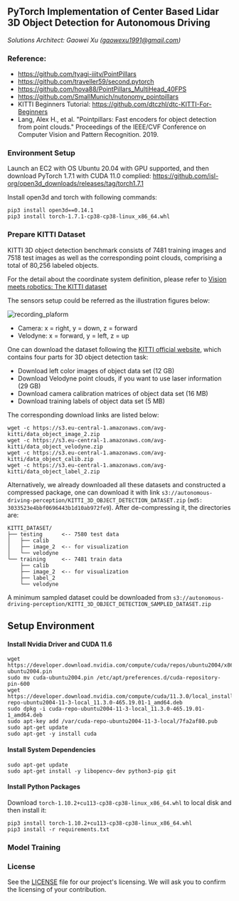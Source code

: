 ## PyTorch Implementation of Center Based Lidar 3D Object Detection for Autonomous Driving
*Solutions Architect: Gaowei Xu (gaowexu1991@gmail.com)*

### Reference:
- https://github.com/tyagi-iiitv/PointPillars
- https://github.com/traveller59/second.pytorch
- https://github.com/hova88/PointPillars_MultiHead_40FPS
- https://github.com/SmallMunich/nutonomy_pointpillars
- KITTI Beginners Tutorial: https://github.com/dtczhl/dtc-KITTI-For-Beginners
- Lang, Alex H., et al. "Pointpillars: Fast encoders for object detection from point clouds." Proceedings of the IEEE/CVF Conference on Computer Vision and Pattern Recognition. 2019.


### Environment Setup
Launch an EC2 with OS Ubuntu 20.04 with GPU supported, and then download PyTorch 1.7.1 with CUDA 11.0 complied: https://github.com/isl-org/open3d_downloads/releases/tag/torch1.7.1

Install open3d and torch with following commands:
```angular2html
pip3 install open3d==0.14.1
pip3 install torch-1.7.1-cp38-cp38-linux_x86_64.whl
```

### Prepare KITTI Dataset
KITTI 3D object detection benchmark consists of 7481 training images and 7518 test images as well as 
the corresponding point clouds, comprising a total of 80,256 labeled objects. 

For the detail about the coordinate system definition, please refer to [Vision meets robotics: The KITTI
dataset](./references/Vision%20meets%20robotics-%20The%20KITTI%20dataset.pdf)

The sensors setup could be referred as the illustration figures below:

![recording_plaform](./setup.png)

- Camera: x = right, y = down, z = forward
- Velodyne: x = forward, y = left, z = up

One can download the dataset following the [KITTI official website](http://www.cvlibs.net/datasets/kitti/eval_object.php?obj_benchmark=3d), which contains four parts for 3D object detection task:
- Download left color images of object data set (12 GB)
- Download Velodyne point clouds, if you want to use laser information (29 GB)
- Download camera calibration matrices of object data set (16 MB)
- Download training labels of object data set (5 MB)

The corresponding download links are listed below:
```angular2html
wget -c https://s3.eu-central-1.amazonaws.com/avg-kitti/data_object_image_2.zip
wget -c https://s3.eu-central-1.amazonaws.com/avg-kitti/data_object_velodyne.zip
wget -c https://s3.eu-central-1.amazonaws.com/avg-kitti/data_object_calib.zip
wget -c https://s3.eu-central-1.amazonaws.com/avg-kitti/data_object_label_2.zip
```

Alternatively, we already downloaded all these datasets and constructed a compressed package,
one can download it with link `s3://autonomous-driving-perception/KITTI_3D_OBJECT_DETECTION_DATASET.zip` (`md5: 3033523e4bbf0696443b1d10ab972fe9`). After de-compressing it, the directories are:
```angular2html
KITTI_DATASET/
├── testing      <-- 7580 test data
│   ├── calib
│   ├── image_2  <-- for visualization
│   └── velodyne
└── training     <-- 7481 train data
    ├── calib
    ├── image_2  <-- for visualization
    ├── label_2
    └── velodyne
```

A minimum sampled dataset could be downloaded from `s3://autonomous-driving-perception/KITTI_3D_OBJECT_DETECTION_SAMPLED_DATASET.zip`

## Setup Environment

#### Install Nvidia Driver and CUDA 11.6
```commandline
wget https://developer.download.nvidia.com/compute/cuda/repos/ubuntu2004/x86_64/cuda-ubuntu2004.pin
sudo mv cuda-ubuntu2004.pin /etc/apt/preferences.d/cuda-repository-pin-600
wget https://developer.download.nvidia.com/compute/cuda/11.3.0/local_installers/cuda-repo-ubuntu2004-11-3-local_11.3.0-465.19.01-1_amd64.deb
sudo dpkg -i cuda-repo-ubuntu2004-11-3-local_11.3.0-465.19.01-1_amd64.deb
sudo apt-key add /var/cuda-repo-ubuntu2004-11-3-local/7fa2af80.pub
sudo apt-get update
sudo apt-get -y install cuda
```

#### Install System Dependencies
```commandline
sudo apt-get update
sudo apt-get install -y libopencv-dev python3-pip git
```

#### Install Python Packages
Download `torch-1.10.2+cu113-cp38-cp38-linux_x86_64.whl` to local disk and then install it:
```commandline
pip3 install torch-1.10.2+cu113-cp38-cp38-linux_x86_64.whl
pip3 install -r requirements.txt
```



### Model Training




### License
See the [LICENSE](./LICENSE) file for our project's licensing. We will ask you to confirm the licensing of your contribution.

